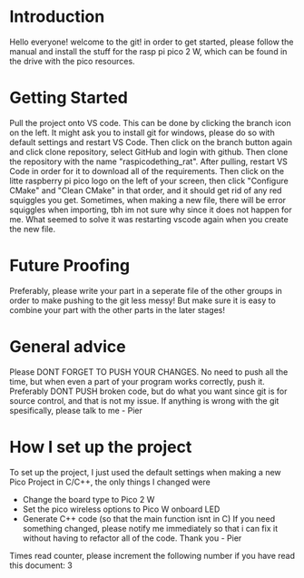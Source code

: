 # Introduction
Hello everyone! welcome to the git! in order to get started, please follow the manual and install the stuff for the rasp pi pico 2 W, which can be found in the drive with the pico resources.

# Getting Started
Pull the project onto VS code. This can be done by clicking the branch icon on the left. It might ask you to install git for windows, please do so with default settings and restart VS Code. Then click on the branch button again and click clone repository, select GitHub and login with github. Then clone the repository with the name "raspicodething_rat". After pulling, restart VS Code in order for it to download all of the requirements. Then click on the litte raspberry pi pico logo on the left of your screen, then click "Configure CMake" and "Clean CMake" in that order, and it should get rid of any red squiggles you get. Sometimes, when making a new file, there will be error squiggles when importing, tbh im not sure why since it does not happen for me. What seemed to solve it was restarting vscode again when you create the new file.

# Future Proofing
Preferably, please write your part in a seperate file of the other groups in order to make pushing to the git less messy! But make sure it is easy to combine your part with the other parts in the later stages!

# General advice
Please DONT FORGET TO PUSH YOUR CHANGES. No need to push all the time, but when even a part of your program works correctly, push it. Preferably DONT PUSH broken code, but do what you want since git is for source control, and that is not my issue. If anything is wrong with the git spesifically, please talk to me - Pier

# How I set up the project

To set up the project, I just used the default settings when making a new Pico Project in C/C++, the only things I changed were 
- Change the board type to Pico 2 W
- Set the pico wireless options to Pico W onboard LED
- Generate C++ code (so that the main function isnt in C)
If you need something changed, please notify me immediately so that i can fix it without having to refactor all of the code. Thank you - Pier

Times read counter, please increment the following number if you have read this document: 3